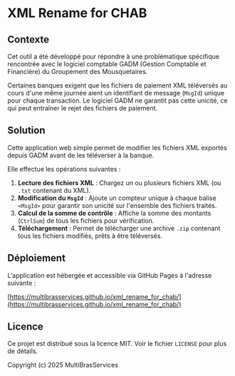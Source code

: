 # XML Rename for CHAB

## Contexte

Cet outil a été développé pour répondre à une problématique spécifique rencontrée avec le logiciel comptable GADM (Gestion Comptable et Financière) du Groupement des Mousquetaires.

Certaines banques exigent que les fichiers de paiement XML téléversés au cours d'une même journée aient un identifiant de message (`MsgId`) unique pour chaque transaction. 
Le logiciel GADM ne garantit pas cette unicité, ce qui peut entraîner le rejet des fichiers de paiement.

## Solution

Cette application web simple permet de modifier les fichiers XML exportés depuis GADM avant de les téléverser à la banque.

Elle effectue les opérations suivantes :

1.  **Lecture des fichiers XML** : Chargez un ou plusieurs fichiers XML (ou `.txt` contenant du XML).
2.  **Modification du `MsgId`** : Ajoute un compteur unique à chaque balise `<MsgId>` pour garantir son unicité sur l'ensemble des fichiers traités.
3.  **Calcul de la somme de contrôle** : Affiche la somme des montants (`CtrlSum`) de tous les fichiers pour vérification.
4.  **Téléchargement** : Permet de télécharger une archive `.zip` contenant tous les fichiers modifiés, prêts à être téléversés.

## Déploiement

L'application est hébergée et accessible via GitHub Pages à l'adresse suivante :

[https://multibrasservices.github.io/xml_rename_for_chab/](https://multibrasservices.github.io/xml_rename_for_chab/)

## Licence

Ce projet est distribué sous la licence MIT. Voir le fichier `LICENSE` pour plus de détails.

Copyright (c) 2025 MultiBrasServices